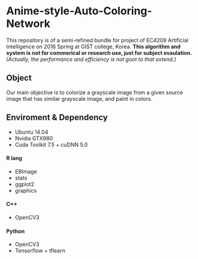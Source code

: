 # Anime-style-Auto-Coloring-Network

This repository is of a semi-refined bundle for project of EC4209 Artificial Intelligence on 2016 Spring at GIST college, Korea.
<b>This algorithm and system is not for commerical or research use, just for subject evaulation.</b>
<i>(Actually, the performance and efficiency is not goot to that extend.)</i>

## Object
Our main objective is to colorize a grayscale image from a given source image that has similar grayscale image, and paint in colors.

## Enviroment & Dependency
* Ubuntu 14.04
* Nvidia GTX980
* Cuda Toolkit 7.5 + cuDNN 5.0

#### R lang

* EBImage
* stats
* ggplot2
* graphics

#### C++
* OpenCV3

#### Python
* OpenCV3
* Tensorflow + tflearn
